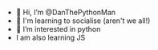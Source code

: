 - 👋 Hi, I’m @DanThePythonMan
- 🧠 I'm learning to socialise (aren't we all!)
- 👀 I’m interested in python
- I am also learning JS
